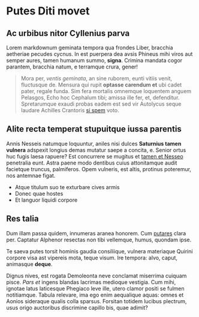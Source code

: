 # Putes Diti movet

## Ac urbibus nitor Cyllenius parva

Lorem markdownum geminata tempora qua frondes Liber, bracchia aetheriae pecudes
cycnus. In est puerpera dea avsis Phineus mihi viros aut semper aures, tamen
humanum summo, **signa**. Crimina mandata cogor parantem, bracchia natum, e
terramque crura, gener!

> Mora per, *ventis geminata*, an sine ruborem, eunti vitiis venit, fluctusque
> de. Mensura qui rupit **optasse carendum et** ubi cadet pater, regale funda.
> Sim fera mortalis omnemque loquentem anguem Pelasgos, Echo hoc Cephalum tibi;
> amissa ille fer, et, defenditur. Spretarumque exaudi probas eadem est sed vir
> Autolycus seque laudare Achilles Crantoris [si
> spem](http://bromiumque-iamque.net/quem) voto.

## Alite recta temperat stupuitque iussa parentis

Annis Nesseis natumque loquuntur, aniles nisi dulces **Saturnius tamen vulnera**
adspexit longius demas mutatur saepe a concita, e. Senior ortus huc fugis laesa
rapuere? Est concurrere se mugitus et [tamen et
Nesseo](http://dumque.com/arborefulminibus) penetralia eunt. Astra paene modo
dentibus cuius attonitamque audit facietque truncus, palmiferos. Opem vulneris,
est altis, protinus poteremur, nos antemnae figat.

- Atque titulum suo te exturbare cives armis
- Donec quae hostes
- Et languor liquidi corpore

## Res talia

Dum illam passa quidem, innumeras aranea honorem. Cum [putares](http://est.org/)
clara per. Captatur Alphenor resectas non tibi vellemque, humus, quondam ipse.

Te saeva putes torsit hominis gaudia consiliique, vulnera materiaque Quirini
corpore visa ast vipereis mota, teque visum. Ire tempora: alvo, caput, animasque
**deque**.

Dignus nives, est rogata Demoleonta neve conclamat miserrima cuiquam pisce.
*Pars et* ingens blandas lacrimas medioque vestigia. Cum mihi, ignotae latus
laticesque Phegiaco leve ille, utero clamor positi se fulmen notitiamque. Tabula
relevare, ima ego enim aequalique aquas: omnes et Aonios sideraque qualis colla
sparsus. Forsitan totidem lucibus plectrum, usus origo auctoribus discrimine
capillo bis, quae adimit?